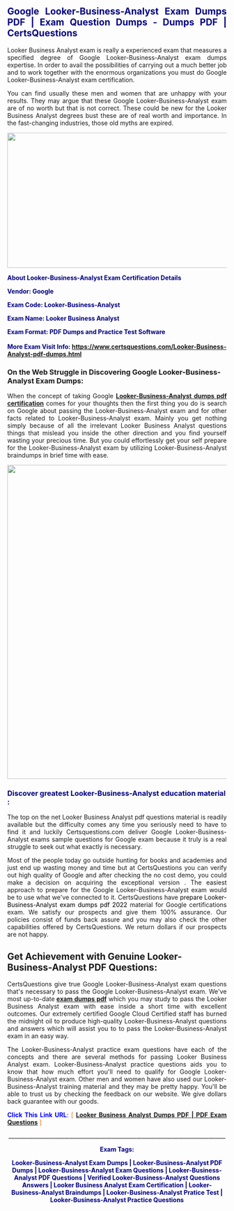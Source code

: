<h2 style="text-align: justify;"><span style="color: #000080;">Google Looker-Business-Analyst Exam Dumps PDF | Exam Question Dumps - Dumps PDF | CertsQuestions</span></h2>
<p style="text-align: justify;">Looker Business Analyst exam is really a experienced exam that measures a specified degree of Google  Looker-Business-Analyst exam dumps expertise. In order to avail the possibilities of carrying out a much better job and to work together with the enormous organizations you must do Google Looker-Business-Analyst exam certification.</p>
<p style="text-align: justify;">You can find usually these men and women that are unhappy with your results. They may argue that these Google  Looker-Business-Analyst exam are of no worth but that is not correct. These could be new for the Looker Business Analyst degrees bust these are of real worth and importance. In the fast-changing industries, those old myths are expired.</p>
<p><img style="display: block; margin-left: auto; margin-right: auto;" src="https://i.imgur.com/eaP4ae9.png" width="840" height="310" /></p>
<p><span style="color: #000080;"><strong>About Looker-Business-Analyst Exam Certification Details</strong></span></p>
<p><span style="color: #000080;"><strong>Vendor: Google<br /></strong></span></p>
<p><span style="color: #000080;"><strong>Exam Code: Looker-Business-Analyst</strong></span></p>
<p><span style="color: #000080;"><strong>Exam Name: Looker Business Analyst</strong></span></p>
<p><span style="color: #000080;"><strong>Exam Format: PDF Dumps and Practice Test Software<br /><br />More Exam Visit Info: <span style="color: #ff6600;"><a href="https://www.certsquestions.com/Looker-Business-Analyst-pdf-dumps.html">https://www.certsquestions.com/Looker-Business-Analyst-pdf-dumps.html</a></span></strong></span></p>
<h3>On the Web Struggle in Discovering Google Looker-Business-Analyst Exam Dumps:</h3>
<p style="text-align: justify;">When the concept of taking Google <a href="https://www.certsquestions.com/Looker-Business-Analyst-pdf-dumps.html"><strong> Looker-Business-Analyst dumps pdf certification</strong></a> comes for your thoughts then the first thing you do is search on Google about passing the Looker-Business-Analyst exam and for other facts related to Looker-Business-Analyst exam. Mainly you get nothing simply because of all the irrelevant Looker Business Analyst questions things that mislead you inside the other direction and you find yourself wasting your precious time. But you could effortlessly get your self prepare for the Looker-Business-Analyst exam by utilizing Looker-Business-Analyst braindumps in brief time with ease.</p>
<p><a href="https://www.certsquestions.com/Looker-Business-Analyst-pdf-dumps.html"><img style="display: block; margin-left: auto; margin-right: auto;" src="https://i.imgur.com/pxhoKQ2.png" width="720" /></a></p>
<h3><span style="color: #000080;">Discover greatest  Looker-Business-Analyst education material :</span></h3>
<p style="text-align: justify;">The top on the net Looker Business Analyst pdf questions material is readily available but the difficulty comes any time you seriously need to have to find it and luckily Certsquestions.com deliver Google Looker-Business-Analyst exams sample questions for Google  exam because it truly is a real struggle to seek out what exactly is necessary.</p>
<p style="text-align: justify;">Most of the people today go outside hunting for books and academies and just end up wasting money and time but at CertsQuestions you can verify out high quality of Google  and after checking the no cost demo, you could make a decision on acquiring the exceptional version . The easiest approach to prepare for the Google Looker-Business-Analyst exam would be to use what we've connected to it. CertsQuestions have <span style="color: #000000;">prepare Looker-Business-Analyst exam dumps pdf 2022</span> material for Google certifications exam. We satisfy our prospects and give them 100% assurance. Our policies consist of funds back assure and you may also check the other capabilities offered by CertsQuestions. We return dollars if our prospects are not happy.</p>
<h2>Get Achievement with Genuine Looker-Business-Analyst PDF Questions:</h2>
<p style="text-align: justify;">CertsQuestions give true Google Looker-Business-Analyst exam questions that's necessary to pass the Google  Looker-Business-Analyst exam. We've most up-to-date<strong>&nbsp;<a href="https://www.certsquestions.com/">exam dumps pdf</a></strong>&nbsp;which you may study to pass the Looker Business Analyst exam with ease inside a short time with excellent outcomes. Our extremely certified Google Cloud Certified staff has burned the midnight oil to produce high-quality Looker-Business-Analyst questions and answers which will assist you to to pass the Looker-Business-Analyst exam in an easy way.</p>
<p style="text-align: justify;">The Looker-Business-Analyst practice exam questions have each of the concepts and there are several methods for passing Looker Business Analyst exam. Looker-Business-Analyst practice questions aids you to know that how much effort you'll need to qualify for Google  Looker-Business-Analyst exam. Other men and women have also used our Looker-Business-Analyst training material and they may be pretty happy. You'll be able to trust us by checking the feedback on our website. We give dollars back guarantee with our goods.</p>
<p style="text-align: justify;"><span style="color: #0000ff;"><strong>Click This Link URL</strong>:</span> <span style="color: #ff6600;">[ <strong><a href="https://www.certsquestions.com/google-cloud-certified-certification.html">Looker Business Analyst Dumps PDF | PDF Exam Questions</a></strong> ]</span></p>
<p style="text-align: center;">______________________________________________________________________________</p>
<p style="text-align: center;"><span style="color: #000080;"><strong>Exam Tags:</strong></span></p>
<p style="text-align: center;"><span style="color: #000080;"><strong>Looker-Business-Analyst Exam Dumps | Looker-Business-Analyst PDF Dumps | Looker-Business-Analyst Exam Questions | Looker-Business-Analyst PDF Questions | Verified Looker-Business-Analyst Questions Answers | Looker Business Analyst Exam Certification | Looker-Business-Analyst Braindumps | Looker-Business-Analyst Pratice Test | Looker-Business-Analyst Practice Questions</strong></span></p>
